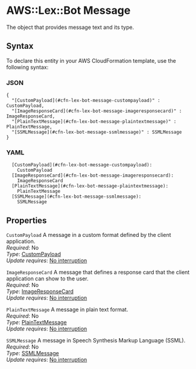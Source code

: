 # AWS::Lex::Bot Message<a name="aws-properties-lex-bot-message"></a>

The object that provides message text and its type\.

## Syntax<a name="aws-properties-lex-bot-message-syntax"></a>

To declare this entity in your AWS CloudFormation template, use the following syntax:

### JSON<a name="aws-properties-lex-bot-message-syntax.json"></a>

```
{
  "[CustomPayload](#cfn-lex-bot-message-custompayload)" : CustomPayload,
  "[ImageResponseCard](#cfn-lex-bot-message-imageresponsecard)" : ImageResponseCard,
  "[PlainTextMessage](#cfn-lex-bot-message-plaintextmessage)" : PlainTextMessage,
  "[SSMLMessage](#cfn-lex-bot-message-ssmlmessage)" : SSMLMessage
}
```

### YAML<a name="aws-properties-lex-bot-message-syntax.yaml"></a>

```
  [CustomPayload](#cfn-lex-bot-message-custompayload): 
    CustomPayload
  [ImageResponseCard](#cfn-lex-bot-message-imageresponsecard): 
    ImageResponseCard
  [PlainTextMessage](#cfn-lex-bot-message-plaintextmessage): 
    PlainTextMessage
  [SSMLMessage](#cfn-lex-bot-message-ssmlmessage): 
    SSMLMessage
```

## Properties<a name="aws-properties-lex-bot-message-properties"></a>

`CustomPayload`  <a name="cfn-lex-bot-message-custompayload"></a>
A message in a custom format defined by the client application\.  
*Required*: No  
*Type*: [CustomPayload](aws-properties-lex-bot-custompayload.md)  
*Update requires*: [No interruption](https://docs.aws.amazon.com/AWSCloudFormation/latest/UserGuide/using-cfn-updating-stacks-update-behaviors.html#update-no-interrupt)

`ImageResponseCard`  <a name="cfn-lex-bot-message-imageresponsecard"></a>
A message that defines a response card that the client application can show to the user\.  
*Required*: No  
*Type*: [ImageResponseCard](aws-properties-lex-bot-imageresponsecard.md)  
*Update requires*: [No interruption](https://docs.aws.amazon.com/AWSCloudFormation/latest/UserGuide/using-cfn-updating-stacks-update-behaviors.html#update-no-interrupt)

`PlainTextMessage`  <a name="cfn-lex-bot-message-plaintextmessage"></a>
A message in plain text format\.  
*Required*: No  
*Type*: [PlainTextMessage](aws-properties-lex-bot-plaintextmessage.md)  
*Update requires*: [No interruption](https://docs.aws.amazon.com/AWSCloudFormation/latest/UserGuide/using-cfn-updating-stacks-update-behaviors.html#update-no-interrupt)

`SSMLMessage`  <a name="cfn-lex-bot-message-ssmlmessage"></a>
A message in Speech Synthesis Markup Language \(SSML\)\.  
*Required*: No  
*Type*: [SSMLMessage](aws-properties-lex-bot-ssmlmessage.md)  
*Update requires*: [No interruption](https://docs.aws.amazon.com/AWSCloudFormation/latest/UserGuide/using-cfn-updating-stacks-update-behaviors.html#update-no-interrupt)